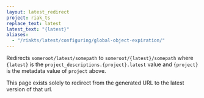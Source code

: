 ```yaml
---
layout: latest_redirect
project: riak_ts
replace_text: latest
latest_text: "{latest}"
aliases:
  - "/riakts/latest/configuring/global-object-expiration/"
---
```


Redirects `someroot/latest/somepath` to `someroot/{latest}/somepath` 
where `{latest}` is the `project_descriptions.{project}.latest` value
and `{project}` is the metadata value of `project` above.

This page exists solely to redirect from the generated URL to the latest version of
that url.





